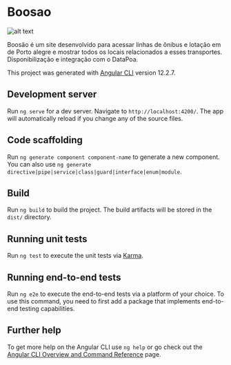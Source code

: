 # Boosao

![alt text](https://lh3.googleusercontent.com/I8THwjiJ5gzeYJTCp_A716vjojc0vT2LyXWvuUIniCbvxS7Z3Q9vnUEaZhfn5mqzWxt72QRjaJ2pGI6_XIcY5hF1TpJrVS9CI3EzbwIU4YlJwwvuuvr6wmvzVGg6PFY92WZsAARUnZWnd9XJ63JIgx_FM4QmWc5wYJzNP-DNMQ6C_cm_oXCsHQqwrkj3MIARNDwbnrNguzlWeEDZ1DjBaeyKX-1YWLc0Z24BuB0oCVIgI3qg-qevojhFgVnXpKeXv40BF3DWNs9DkkvyJ6fzdCSYPUq07ga-wRoBKGJ--Ln-FHQsStbQ8zNLeatXxORlcB7kPh9EeiGFERxrUo5360CNXSZ_fJwvywdyeKCV07KBTixOVc4FssXnBJIKPm4xF8E_0KBFM8QRUYN2z8JQmXk_1WWYdQQa3Upp5jZZAkJktptjf8AX5isDxAHaBwXThzeOFq-ru81Rlx8uyNcwgZlLMnWEf36vazjxIx02IX_kojVCN1sScg_ZkRlOaC5gKwzNSfy__K1THwVauW_-7f2uBJ7-qfCG_YFKLtYIo-KzEAeJbeHztB8xcWEEAGIsILF5NkBWKy5OrEujhfn1cNocH3I96iyWT5H6LYpJmHiC8sqMDDTsAwO9luw8uR3htHKLaP89PvNvxU1dxF0PE9j47k8YgK4b0Pv-fA8NNrDctDVYNBGeZnF-OvzKccQ5S3RSieztrE-jGcxOPQsypEY=w956-h768-no?authuser=0)

Boosão é um site desenvolvido para acessar linhas de ônibus e lotação em de Porto alegre e mostrar todos os locais relacionados a esses transportes. Disponibilização e integração com o DataPoa.

This project was generated with [Angular CLI](https://github.com/angular/angular-cli) version 12.2.7.

## Development server

Run `ng serve` for a dev server. Navigate to `http://localhost:4200/`. The app will automatically reload if you change any of the source files.

## Code scaffolding

Run `ng generate component component-name` to generate a new component. You can also use `ng generate directive|pipe|service|class|guard|interface|enum|module`.

## Build

Run `ng build` to build the project. The build artifacts will be stored in the `dist/` directory.

## Running unit tests

Run `ng test` to execute the unit tests via [Karma](https://karma-runner.github.io).

## Running end-to-end tests

Run `ng e2e` to execute the end-to-end tests via a platform of your choice. To use this command, you need to first add a package that implements end-to-end testing capabilities.

## Further help

To get more help on the Angular CLI use `ng help` or go check out the [Angular CLI Overview and Command Reference](https://angular.io/cli) page.

